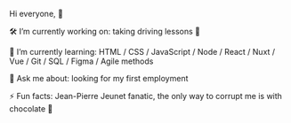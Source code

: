 Hi everyone, 🖖





🛠️ I’m currently working on: taking driving lessons 🚙


📜 I’m currently learning: HTML / CSS / JavaScript / Node / React / Nuxt / Vue / Git / SQL / Figma / Agile methods


💬 Ask me about: looking for my first employment


⚡ Fun facts: Jean-Pierre Jeunet fanatic, the only way to corrupt me is with chocolate 🍫
